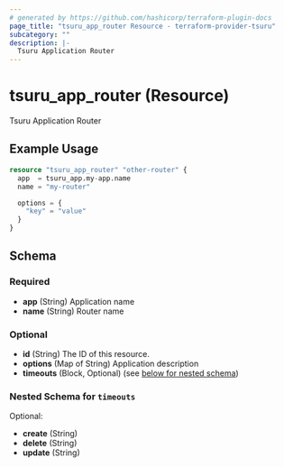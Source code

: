 ```yaml
---
# generated by https://github.com/hashicorp/terraform-plugin-docs
page_title: "tsuru_app_router Resource - terraform-provider-tsuru"
subcategory: ""
description: |-
  Tsuru Application Router
---
```


# tsuru_app_router (Resource)

Tsuru Application Router

## Example Usage

```terraform
resource "tsuru_app_router" "other-router" {
  app  = tsuru_app.my-app.name
  name = "my-router"

  options = {
    "key" = "value"
  }
}
```

<!-- schema generated by tfplugindocs -->
## Schema

### Required

- **app** (String) Application name
- **name** (String) Router name

### Optional

- **id** (String) The ID of this resource.
- **options** (Map of String) Application description
- **timeouts** (Block, Optional) (see [below for nested schema](#nestedblock--timeouts))

<a id="nestedblock--timeouts"></a>
### Nested Schema for `timeouts`

Optional:

- **create** (String)
- **delete** (String)
- **update** (String)



